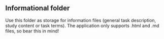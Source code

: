 ## Informational folder


Use this folder as storage for information files (general task description, study content or task terms). 
The application only supports .html and .md files, so bear this in mind!
